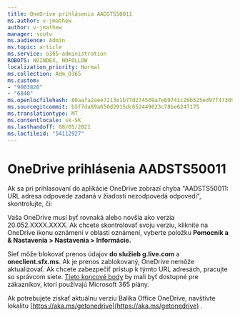 ```yaml
---
title: OneDrive prihlásenia AADSTS50011
ms.author: v-jmathew
author: v-jmathew
manager: scotv
ms.audience: Admin
ms.topic: article
ms.service: o365-administration
ROBOTS: NOINDEX, NOFOLLOW
localization_priority: Normal
ms.collection: Adm_O365
ms.custom:
- "9003820"
- "6840"
ms.openlocfilehash: 80aafa2aee7213e1b77d274509a7eb9741c20b525ed97f473093ac8c6514f3c7
ms.sourcegitcommit: b5f7da89a650d2915dc652449623c78be6247175
ms.translationtype: MT
ms.contentlocale: sk-SK
ms.lasthandoff: 08/05/2021
ms.locfileid: "54112927"
---
```

# <a name="onedrive-login-error-aadsts50011"></a>OneDrive prihlásenia AADSTS50011

Ak sa pri prihlasovaní do aplikácie OneDrive zobrazí chyba "AADSTS50011: URL adresa odpovede zadaná v žiadosti nezodpovedá odpovedi", skontrolujte, či:

Vaša OneDrive musí byť rovnaká alebo novšia ako verzia 20.052.XXXX.XXXX. Ak chcete skontrolovať svoju verziu, kliknite na OneDrive ikonu oznámení v oblasti oznámení, vyberte položku **Pomocník a & Nastavenia > Nastavenia > Informácie.**

Sieť môže blokovať prenos údajov **do služieb g.live.com** a **oneclient.sfx.ms**. Ak je prenos zablokovaný, OneDrive nemôže aktualizovať. Ak chcete zabezpečiť prístup k týmto URL adresách, pracujte so správcom siete. [Tieto koncové body](https://docs.microsoft.com/microsoft-365/enterprise/urls-and-ip-address-ranges?view=o365-worldwide) by mali byť dostupné pre zákazníkov, ktorí používajú Microsoft 365 plány.

Ak potrebujete získať aktuálnu verziu Balíka Office OneDrive, navštívte lokalitu [https://aka.ms/getonedrive](https://aka.ms/getonedrive) .
